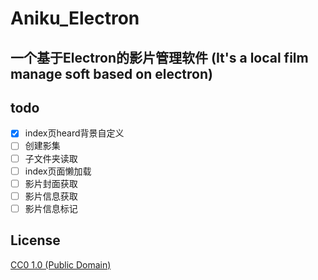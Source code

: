 # Aniku_Electron

## 一个基于Electron的影片管理软件 (It's a local film manage soft based on electron)

## todo

- [x] index页heard背景自定义
- [ ] 创建影集
- [ ] 子文件夹读取
- [ ] index页面懒加载
- [ ] 影片封面获取
- [ ] 影片信息获取
- [ ] 影片信息标记

## License

[CC0 1.0 (Public Domain)](LICENSE.md)
